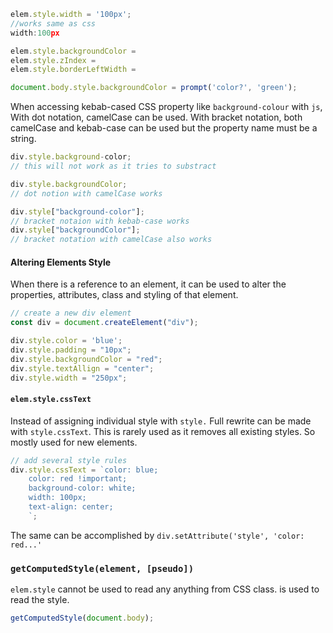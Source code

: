 
```js
elem.style.width = '100px';
//works same as css 
width:100px
```

```js
elem.style.backgroundColor = 
elem.style.zIndex = 
elem.style.borderLeftWidth =

document.body.style.backgroundColor = prompt('color?', 'green');
```

When accessing kebab-cased CSS property like `background-colour` with `js`,
With dot notation, camelCase can be used.
With bracket notation, both camelCase and kebab-case can be used but the property name must be a string.
```js
div.style.background-color;
// this will not work as it tries to substract

div.style.backgroundColor;
// dot notion with camelCase works

div.style["background-color"];
// bracket notaion with kebab-case works
div.style["backgroundColor"];
// bracket notation with camelCase also works
```


#### Altering Elements Style

When there is a reference to an element, it can be used to alter the properties, attributes, class and styling of that element.

```js
// create a new div element
const div = document.createElement("div");

div.style.color = 'blue';
div.style.padding = "10px";
div.style.backgroundColor = "red";
div.style.textAllign = "center";
div.style.width = "250px";
```

#### `elem.style.cssText`

Instead of assigning individual style with `style.` Full rewrite can be made with `style.cssText`.
This is rarely used as it removes all existing styles. So mostly used for new elements.

```js
// add several style rules
div.style.cssText = `color: blue;
	color: red !important;
	background-color: white;
	width: 100px;
	text-align: center;
	`;
```

The same can be accomplished by `div.setAttribute('style', 'color: red...'`


### `getComputedStyle(element, [pseudo])`

`elem.style` cannot be used to read any anything from CSS class.
is used to read the style.

```js
getComputedStyle(document.body);
```